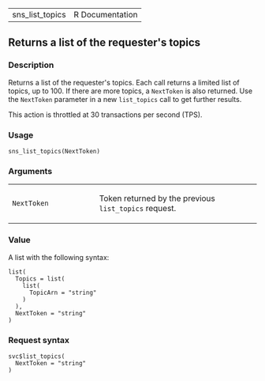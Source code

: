 <table style="width: 100%;">
<tbody>
<tr class="odd">
<td>sns_list_topics</td>
<td style="text-align: right;">R Documentation</td>
</tr>
</tbody>
</table>

## Returns a list of the requester's topics

### Description

Returns a list of the requester's topics. Each call returns a limited
list of topics, up to 100. If there are more topics, a `NextToken` is
also returned. Use the `NextToken` parameter in a new `list_topics` call
to get further results.

This action is throttled at 30 transactions per second (TPS).

### Usage

    sns_list_topics(NextToken)

### Arguments

<table>
<colgroup>
<col style="width: 35%" />
<col style="width: 65%" />
</colgroup>
<tbody>
<tr class="odd">
<td><code id="sns_list_topics_:_NextToken">NextToken</code></td>
<td><p>Token returned by the previous <code>list_topics</code>
request.</p></td>
</tr>
</tbody>
</table>

### Value

A list with the following syntax:

    list(
      Topics = list(
        list(
          TopicArn = "string"
        )
      ),
      NextToken = "string"
    )

### Request syntax

    svc$list_topics(
      NextToken = "string"
    )
